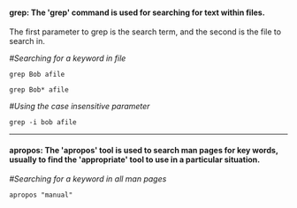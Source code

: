 #### grep: The 'grep' command is used for searching for text within files.

The first parameter to grep is the search term, and the second is the file to search in.

_#Searching for a keyword in file_

    grep Bob afile

    grep Bob* afile

_#Using the case insensitive parameter_

    grep -i bob afile

---
#### apropos: The 'apropos' tool is used to search man pages for key words, usually to find the 'appropriate' tool to use in a particular situation.

_#Searching for a keyword in all man pages_

    apropos "manual"
